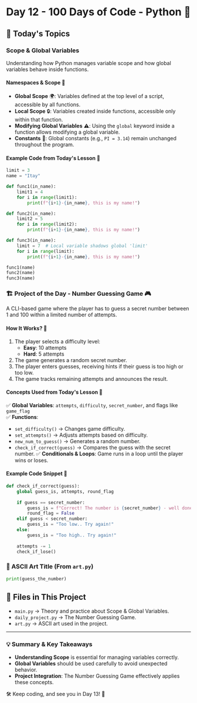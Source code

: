 # Day 12 - 100 Days of Code - Python 🚀

## **📌 Today's Topics**
### **Scope & Global Variables**
Understanding how Python manages variable scope and how global variables behave inside functions.

#### **Namespaces & Scope** 📍
- **Global Scope** 🌍: Variables defined at the top level of a script, accessible by all functions.
- **Local Scope** 🔒: Variables created inside functions, accessible only within that function.
- **Modifying Global Variables** ⚠️: Using the `global` keyword inside a function allows modifying a global variable.
- **Constants** 🔢: Global constants (e.g., `PI = 3.14`) remain unchanged throughout the program.

#### **Example Code from Today's Lesson** 📝
```python
limit = 3
name = "Itay"

def func1(in_name):
    limit1 = 4
    for i in range(limit1):
        print(f"{i+1}-{in_name}, this is my name!")

def func2(in_name):
    limit2 = 5
    for i in range(limit2):
        print(f"{i+1}-{in_name}, this is my name!")

def func3(in_name):
    limit = 7  # Local variable shadows global 'limit'
    for i in range(limit):
        print(f"{i+1}-{in_name}, this is my name!")

func1(name)
func2(name)
func3(name)
```

### **🏗️ Project of the Day - Number Guessing Game 🎮**
A CLI-based game where the player has to guess a secret number between 1 and 100 within a limited number of attempts.

#### **How It Works?** 🔢
1. The player selects a difficulty level:
   - **Easy**: 10 attempts
   - **Hard**: 5 attempts
2. The game generates a random secret number.
3. The player enters guesses, receiving hints if their guess is too high or too low.
4. The game tracks remaining attempts and announces the result.

#### **Concepts Used from Today's Lesson** 🎯
✅ **Global Variables**: `attempts`, `difficulty`, `secret_number`, and flags like `game_flag`  
✅ **Functions**:
   - `set_difficulty()` → Changes game difficulty.
   - `set_attempts()` → Adjusts attempts based on difficulty.
   - `new_num_to_guess()` → Generates a random number.
   - `check_if_correct(guess)` → Compares the guess with the secret number.
✅ **Conditionals & Loops**: Game runs in a loop until the player wins or loses.

#### **Example Code Snippet** 📜
```python
def check_if_correct(guess):
    global guess_is, attempts, round_flag
    
    if guess == secret_number:
        guess_is = f"Correct! The number is {secret_number} - well done!"
        round_flag = False
    elif guess < secret_number:
        guess_is = "Too low.. Try again!"
    else:
        guess_is = "Too high.. Try again!"
    
    attempts -= 1
    check_if_lose()
```

### **🎨 ASCII Art Title** (From `art.py`)
```python
print(guess_the_number)
```

## **📂 Files in This Project**
- `main.py` → Theory and practice about Scope & Global Variables.
- `daily_project.py` → The Number Guessing Game.
- `art.py` → ASCII art used in the project.

---
### **💡 Summary & Key Takeaways**
- **Understanding Scope** is essential for managing variables correctly.
- **Global Variables** should be used carefully to avoid unexpected behavior.
- **Project Integration**: The Number Guessing Game effectively applies these concepts.

🛠️ Keep coding, and see you in Day 13! 🚀
